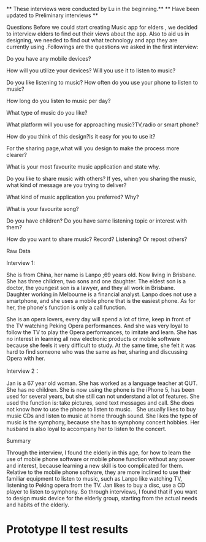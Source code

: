 ** These interviews were conducted by Lu in the beginning.**
** Have been updated to Preliminary interviews **

Questions
Before we could start creating Music app for elders , we decided to interview elders to find out their views about the app. Also to aid us in designing, we needed to find out what technology and app they are currently using .Followings are the questions we asked in the first interview:

Do you have any mobile devices?

How will you utilize your devices? Will you use it to listen to music?

Do you like listening to music?
How often do you use your phone to listen to music?

How long do you listen to music per day?

What type of music do you like?

What platform will you use for approaching music?TV,radio or smart phone?

How do you think of this design?Is it easy for you to use it?

For the sharing page,what will you design to make the process more clearer?

What is your most favourite music application and state why.

Do you like to share music with others? If yes, when you sharing the music, what kind of message are you trying to deliver?

What kind of music application you preferred? Why?

What is your favourite song?

Do you have children? Do you have same listening topic or interest with them?

How do you want to share music? Record? Listening? Or repost others?

Raw Data

Interview 1:

She is from China, her name is Lanpo ;69 years old. Now living in Brisbane. She has three children, two sons and one daughter. The eldest son is a doctor, the youngest son is a lawyer, and they all work in Brisbane. Daughter working in Melbourne is a financial analyst. Lanpo does not use a smartphone, and she uses a mobile phone that is the easiest phone. As for her, the phone's function is only a call function.

She is an opera lovers, every day will spend a lot of time, keep in front of the TV watching Peking Opera performances. And she was very loyal to follow the TV to play the Opera performances, to imitate and learn. She has no interest in learning all new electronic products or mobile software because she feels it very difficult to study. At the same time, she felt it was hard to find someone who was the same as her, sharing and discussing Opera with her.


Interview 2：

Jan is a 67 year old woman. She has worked as a language teacher at QUT. She has no children. She is now using the phone is the iPhone 5, has been used for several years, but she still can not understand a lot of features. She used the function is: take pictures, send text messages and call. She does not know how to use the phone to listen to music.
  She usually likes to buy music CDs and listen to music at home through sound. She likes the type of music is the symphony, because she has to symphony concert hobbies. Her husband is also loyal to accompany her to listen to the concert.

Summary

Through the interview, I found the elderly in this age, for how to learn the use of mobile phone software or mobile phone function without any power and interest, because learning a new skill is too complicated for them.
Relative to the mobile phone software, they are more inclined to use their familiar equipment to listen to music, such as Lanpo like watching TV, listening to Peking opera from the TV. Jan likes to buy a disc, use a CD player to listen to symphony.
So through interviews, I found that if you want to design music device for the elderly group, starting from the actual needs and habits of the elderly. 


# Prototype II test results

